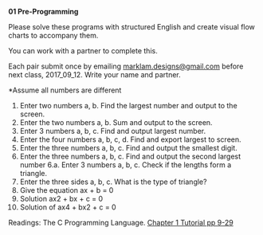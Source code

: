 **01 Pre-Programming**

Please solve these programs with structured English and create visual flow charts to accompany them.

You can work with a partner to complete this.

Each pair submit once by emailing marklam.designs@gmail.com before next class, 2017_09_12. Write your name and partner.

*Assume all numbers are different

1. Enter two numbers a, b. Find the largest number and output to the screen.
2. Enter the two numbers a, b. Sum and output to the screen.
3. Enter 3 numbers a, b, c. Find and output largest number.
4. Enter the four numbers a, b, c, d. Find and export largest to screen.
5. Enter the three numbers a, b, c. Find and output the smallest digit.
6. Enter the three numbers a, b, c. Find and output the second largest number
6.a. Enter 3 numbers a, b, c. Check if the lengths form a triangle.
7. Enter the three sides a, b, c. What is the type of triangle?
8. Give the equation ax + b = 0
9. Solution ax2 + bx + c = 0
10. Solution of ax4 + bx2 + c = 0

Readings:
The C Programming Language. [Chapter 1 Tutorial pp 9-29](https://github.com/Emceelamb/Intro2Programming/blob/master/resources/texts/ProgrammingLanguageAnsiC.pdf)
